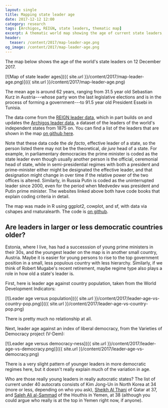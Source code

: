 ```yaml
---
layout: single
title: Mapping state leader age
date: 2017-12-12 12:00
category: research
tags: [Archigos, REIGN, state leaders, thematic map]
excerpt: A thematic world map showing the age of current state leaders, with data from Archigos and REIGN. 
header: 
  teaser: /content/2017/map-leader-age.png
og_image: /content/2017/map-leader-age.png
---
```


The map below shows the age of the world's state leaders on 12 December 2017. 

[![Map of state leader ages]({{ site.url }}/content/2017/map-leader-age.png)]({{ site.url }}/content/2017/map-leader-age.png)

The mean age is around 62 years, ranging from 31.5 year old Sebastian Kurz in Austria---whose party won the last legislative elections and is in the process of forming a government---to 91.5 year old President Essebi in Tunisia. 

The data come from the [REIGN leader data](http://oefresearch.org/datasets/reign), which in part builds on and updates the [Archigos leader data](http://privatewww.essex.ac.uk/~ksg/archigos.html), a dataset of the leaders of the world's independent states from 1875 on. You can find a list of the leaders that are shown in the map [on github here](https://github.com/andybega/mireg-blogs/blob/master/leader-age-map/leader-data.csv).

Note that these data code the *de facto*, effective leader of a state, so the person listed there may not be the theoretical, *de jure* head of a state. For example, in parliamentary democracies the prime minister is coded as the state leader even though usually another person is the official, ceremonial head of state, while in semi-presidential regimes with both a president and prime-minister either might be designated the effective leader, and that designation might change in over time if the relative power of the two offices is altered. Similarly, in Russia Putin is coded as the uninterrupted leader since 2000, even for the period when Medvedev was president and Putin prime minister. The websites linked above both have code books that explain coding criteria in detail. 

The map was made in R using ggplot2, cowplot, and sf, with data via cshapes and rnaturalearth. The code is [on github](https://github.com/andybega/mireg-blogs/tree/master/leader-age-map).

## Are leaders in larger or less democratic countries older?

Estonia, where I live, has had a successsion of young prime ministers in their 30s, and the youngest leader on the map is in another small country, Austria. Maybe it is easier for young persons to rise to the top government position in a small, less populous country with less hierarchy. Similarly, if we think of Robert Mugabe's recent retirement, maybe regime type also plays a role in how old a state's leader is. 

First, here is leader age against country population, taken from the World Development Indicators:

[![Leader age versus population]({{ site.url }}/content/2017/leader-age-vs-country-pop.png)]({{ site.url }}/content/2017/leader-age-vs-country-pop.png)

There is pretty much no relationship at all. 

Next, leader age against an index of liberal democracy, from the Varieties of Democracy project (V-Dem): 

[![Leader age versus democracy-ness]({{ site.url }}/content/2017/leader-age-vs-democracy.png)]({{ site.url }}/content/2017/leader-age-vs-democracy.png)

There is a very slight pattern of younger leaders in more democratic regimes here, but it doesn't really explain much of the variation in age.  

Who are those really young leaders in really autocratic states? The list of current under 40 autocrats consists of Kim Jong-Un in North Korea at 34 (more or less, depending on who you ask), [Sheikh Al Thani](https://en.wikipedia.org/wiki/Tamim_bin_Hamad_Al_Thani) of Qatar at 37, and [Saleh Ali al-Sammad](https://en.wikipedia.org/wiki/Saleh_Ali_al-Sammad) of the Houthis in Yemen, at 38 (although you could argue who really is at the top in Yemen right now, if anyone). 
